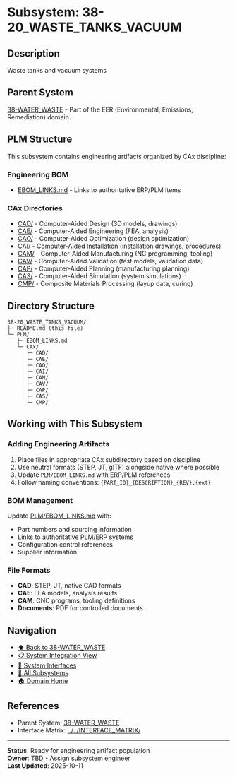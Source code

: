 # Subsystem: 38-20_WASTE_TANKS_VACUUM

## Description
Waste tanks and vacuum systems

## Parent System
[38-WATER_WASTE](../../) - Part of the EER (Environmental, Emissions, Remediation) domain.

## PLM Structure

This subsystem contains engineering artifacts organized by CAx discipline:

### Engineering BOM
- [EBOM_LINKS.md](./PLM/EBOM_LINKS.md) - Links to authoritative ERP/PLM items

### CAx Directories

- [CAD/](./PLM/CAx/CAD/) - Computer-Aided Design (3D models, drawings)
- [CAE/](./PLM/CAx/CAE/) - Computer-Aided Engineering (FEA, analysis)
- [CAO/](./PLM/CAx/CAO/) - Computer-Aided Optimization (design optimization)
- [CAI/](./PLM/CAx/CAI/) - Computer-Aided Installation (installation drawings, procedures)
- [CAM/](./PLM/CAx/CAM/) - Computer-Aided Manufacturing (NC programming, tooling)
- [CAV/](./PLM/CAx/CAV/) - Computer-Aided Validation (test models, validation data)
- [CAP/](./PLM/CAx/CAP/) - Computer-Aided Planning (manufacturing planning)
- [CAS/](./PLM/CAx/CAS/) - Computer-Aided Simulation (system simulations)
- [CMP/](./PLM/CAx/CMP/) - Composite Materials Processing (layup data, curing)

## Directory Structure

```
38-20_WASTE_TANKS_VACUUM/
├─ README.md (this file)
└─ PLM/
   ├─ EBOM_LINKS.md
   └─ CAx/
      ├─ CAD/
      ├─ CAE/
      ├─ CAO/
      ├─ CAI/
      ├─ CAM/
      ├─ CAV/
      ├─ CAP/
      ├─ CAS/
      └─ CMP/
```

## Working with This Subsystem

### Adding Engineering Artifacts
1. Place files in appropriate CAx subdirectory based on discipline
2. Use neutral formats (STEP, JT, glTF) alongside native where possible
3. Update `PLM/EBOM_LINKS.md` with ERP/PLM references
4. Follow naming conventions: `{PART_ID}_{DESCRIPTION}_{REV}.{ext}`

### BOM Management
Update [PLM/EBOM_LINKS.md](./PLM/EBOM_LINKS.md) with:
- Part numbers and sourcing information
- Links to authoritative PLM/ERP systems
- Configuration control references
- Supplier information

### File Formats
- **CAD**: STEP, JT, native CAD formats
- **CAE**: FEA models, analysis results
- **CAM**: CNC programs, tooling definitions
- **Documents**: PDF for controlled documents

## Navigation

- [⬆️ Back to 38-WATER_WASTE](../../)
- [📋 System Integration View](../../INTEGRATION_VIEW.md)
- [🔗 System Interfaces](../../INTERFACE_MATRIX/)
- [📂 All Subsystems](../)
- [🏠 Domain Home](../../../../)

## References

- Parent System: [38-WATER_WASTE](../../README.md)
- Interface Matrix: [../../INTERFACE_MATRIX/](../../INTERFACE_MATRIX/)

---

**Status**: Ready for engineering artifact population  
**Owner**: TBD - Assign subsystem engineer  
**Last Updated**: 2025-10-11
